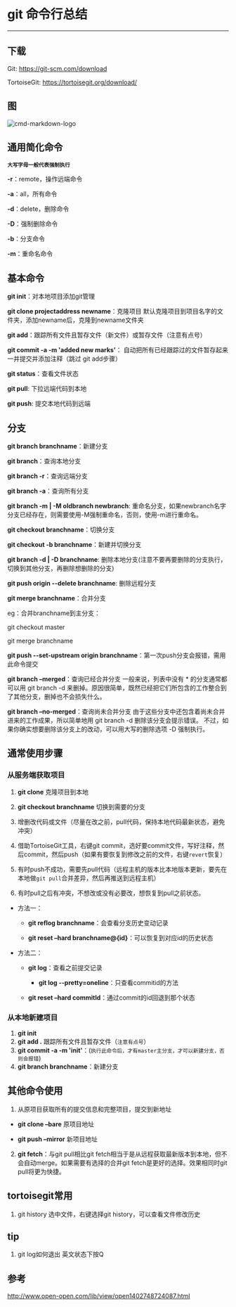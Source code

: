 # git 命令行总结

------

## 下载

Git: https://git-scm.com/download 

TortoiseGit: https://tortoisegit.org/download/

## 图

![cmd-markdown-logo](http://static.open-open.com/lib/uploadImg/20140614/20140614202514_819.png)


## 通用简化命令
**`大写字母一般代表强制执行`**

**-r**：remote，操作远端命令 

**-a**：all，所有命令 

**-d**：delete，删除命令 

**-D**：强制删除命令 

**-b**：分支命令 

**-m**：重命名命令

## 基本命令
**git init**：对本地项目添加git管理

**git clone projectaddress newname**：克隆项目 
默认克隆项目到项目名字的文件夹，添加newname后，克隆到newname文件夹

**git add**：跟踪所有文件且暂存文件（新文件）或暂存文件（注意有点号）

**git commit -a -m 'added new marks'**： 
自动把所有已经跟踪过的文件暂存起来一并提交并添加注释（跳过 git add步骤）

**git status**：查看文件状态

**git pull**: 下拉远端代码到本地

**git push**: 提交本地代码到远端

## 分支
**git branch branchname**：新建分支

**git branch**：查询本地分支 

**git branch -r**：查询远端分支 

**git branch -a**：查询所有分支

**git branch -m | -M oldbranch newbranch**: 重命名分支，如果newbranch名字分支已经存在，则需要使用-M强制重命名，否则，使用-m进行重命名。

**git checkout branchname**：切换分支

**git checkout -b branchname**：新建并切换分支

**git branch -d | -D branchname**: 删除本地分支(注意不要再要删除的分支执行，切换到其他分支，再删除想删除的分支) 

**git push origin --delete branchname**: 删除远程分支

**git merge branchname**：合并分支 

eg：合并branchname到主分支： 

git checkout master 

git merge branchname

**git push --set-upstream origin branchname**：第一次push分支会报错，需用此命令提交

**git branch –merged**：查询已经合并分支 
一般来说，列表中没有 * 的分支通常都可以用 git branch -d 来删掉。原因很简单，既然已经把它们所包含的工作整合到了其他分支，删掉也不会损失什么。

**git branch –no-merged**：查询尚未合并分支 
由于这些分支中还包含着尚未合并进来的工作成果，所以简单地用 git branch -d 删除该分支会提示错误。 
不过，如果你确实想要删除该分支上的改动，可以用大写的删除选项 -D 强制执行。

## 通常使用步骤
### 从服务端获取项目
1. **git clone** 克隆项目到本地

2. **git checkout branchname** 切换到需要的分支

3. 增删改代码或文件（尽量在改之前，pull代码，保持本地代码最新状态，避免冲突）

4. 借助TortoiseGit工具，右键git commit，选好要commit文件，写好注释，然后commit，然后push（如果有要恢复到修改之前的文件，右键`revert`恢复）

5. 有时push不成功，需要先pull代码（远程主机的版本比本地版本更新，要先在本地做`git pull`合并差异，然后再推送到远程主机）

6. 有时pull之后有冲突，不想改或没有必要改，想恢复到pull之前状态。
  - 方法一：
     - **git reflog branchname**：会查看分支历史变动记录 

     - **git reset –hard branchname@{id}**：可以恢复到对应id的历史状态 

  - 方法二：

     - **git log**：查看之前提交记录 
     
         - **git log --pretty=oneline**：只查看commitid的方法
     - **git reset –hard commitId**：通过commit的id回退到那个状态

### 从本地新建项目
1. **git init**
2. **git add .** 跟踪所有文件且暂存文件（`注意有点号`）
3. **git commit -a -m 'init'**：(`执行此命令后，才有master主分支，才可以新建分支，否则会报错`)
4. **git branch branchname**：新建分支

## 其他命令使用

1. 从原项目获取所有的提交信息和完整项目，提交到新地址
 
 - **git clone –bare** 原项目地址 

 - **git push –mirror** 新项目地址

2. **git fetch**：与git pull相比git fetch相当于是从远程获取最新版本到本地，但不会自动merge。如果需要有选择的合并git fetch是更好的选择。效果相同时git pull将更为快捷。

## tortoisegit常用
1. git history 
选中文件，右键选择git history，可以查看文件修改历史

## tip
1. git log如何退出
英文状态下按Q

## 参考
http://www.open-open.com/lib/view/open1402748724087.html


